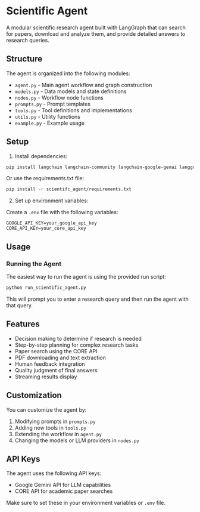 # Scientific Agent

A modular scientific research agent built with LangGraph that can search for papers, download and analyze them, and provide detailed answers to research queries.

## Structure

The agent is organized into the following modules:

- `agent.py` - Main agent workflow and graph construction
- `models.py` - Data models and state definitions
- `nodes.py` - Workflow node functions
- `prompts.py` - Prompt templates
- `tools.py` - Tool definitions and implementations
- `utils.py` - Utility functions
- `example.py` - Example usage

## Setup

1. Install dependencies:

```bash
pip install langchain langchain-community langchain-google-genai langgraph langsmith pdfplumber python-dotenv
```

Or use the requirements.txt file:

```bash
pip install -r scientifc_agent/requirements.txt
```

2. Set up environment variables:

Create a `.env` file with the following variables:

```
GOOGLE_API_KEY=your_google_api_key
CORE_API_KEY=your_core_api_key
```

## Usage

### Running the Agent

The easiest way to run the agent is using the provided run script:

```bash
python run_scientific_agent.py
```

This will prompt you to enter a research query and then run the agent with that query.

## Features

- Decision making to determine if research is needed
- Step-by-step planning for complex research tasks
- Paper search using the CORE API
- PDF downloading and text extraction
- Human feedback integration
- Quality judgment of final answers
- Streaming results display

## Customization

You can customize the agent by:

1. Modifying prompts in `prompts.py`
2. Adding new tools in `tools.py`
3. Extending the workflow in `agent.py`
4. Changing the models or LLM providers in `nodes.py`

## API Keys

The agent uses the following API keys:

- Google Gemini API for LLM capabilities
- CORE API for academic paper searches

Make sure to set these in your environment variables or `.env` file.
